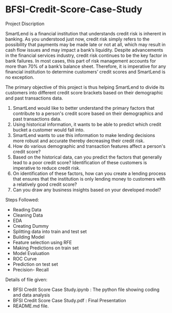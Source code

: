 # BFSI-Credit-Score-Case-Study

Project Discription

SmartLend is a financial institution that understands credit risk is inherent in banking. As you understood just now, credit risk simply refers to the possibility that payments may be made late or not at all, which may result in cash flow issues and may impact a bank’s liquidity. Despite advancements in the financial services industry, credit risk continues to be the key factor in bank failures. In most cases, this part of risk management accounts for more than 70% of a bank’s balance sheet. Therefore, it is imperative for any financial institution to determine customers’ credit scores and SmartLend is no exception.

 

The primary objective of this project is thus helping SmartLend to divide its customers into different credit score brackets based on their demographic and past transactions data.

1. SmartLend would like to better understand the primary factors that contribute to a person's credit score based on their demographics and past transactions data.
2. Using historical information, it wants to be able to predict which credit bucket a customer would fall into.
3. SmartLend wants to use this information to make lending decisions more robust and accurate thereby decreasing their credit risk.
4. How do various demographic and transaction features affect a person's credit score?
5. Based on the historical data, can you predict the factors that generally lead to a poor credit score? Identification of these customers is imperative to reduce credit risk.
6. On identification of these factors, how can you create a lending process that ensures that the institution is only lending money to customers with a relatively good credit score? 
7. Can you draw any business insights based on your developed model?


Steps Followed:
- Reading Data
- Cleaning Data
- EDA
- Creating Dummy
- Splitting data into train and test set
- Building Model
- Feature selection using RFE
- Making Predictions on train set
- Model Evaluation
- ROC Curve
- Prediction on test set
- Precision- Recall


Details of file given:

- BFSI Credit Score Case Study.ipynb : The python file showing coding and data analysis
- BFSI Credit Score Case Study.pdf : Final Presentation
- README.md file.
